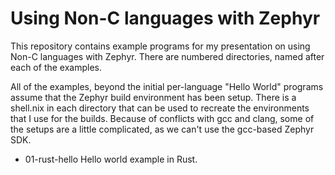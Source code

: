 # Using Non-C languages with Zephyr

This repository contains example programs for my presentation on using
Non-C languages with Zephyr.  There are numbered directories, named
after each of the examples.

All of the examples, beyond the initial per-language "Hello World"
programs assume that the Zephyr build environment has been setup.
There is a shell.nix in each directory that can be used to recreate
the environments that I use for the builds.  Because of conflicts with
gcc and clang, some of the setups are a little complicated, as we
can't use the gcc-based Zephyr SDK.

- 01-rust-hello
  Hello world example in Rust.
